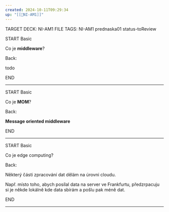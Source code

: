 ```yaml
---
created: 2024-10-11T09:29:34
up: "[[📖NI-AM1]]"
---
```


TARGET DECK: NI-AM1
FILE TAGS: NI-AM1 prednaska01 status-toReview


START
Basic

Co je **middleware**?

Back:

todo
<!--ID: 1728921214970-->
END

---


START
Basic

Co je **MOM**?

Back:

**Message oriented middleware**
<!--ID: 1728921214973-->
END

---


START
Basic

Co je edge computing?

Back:

Některý části zpracování dat dělám na úrovni cloudu.

Např. místo toho, abych posílal data na server ve Frankfurtu, předzrpacuju si je někde lokálně kde data sbírám a pošlu pak méně dat.
<!--ID: 1728921214975-->
END

---


